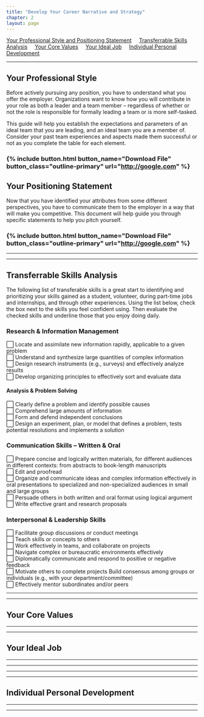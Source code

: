 ```yaml
---
title: "Develop Your Career Narrative and Strategy"
chapter: 2
layout: page
---
```


[Your Professional Style and Positioning Statement](#your-professional-style-and-positioning-statement) &nbsp; &nbsp;
[Transferrable Skills Analysis](#transferrable-skills-analysis) &nbsp; &nbsp;
[Your Core Values](#your-core-values) &nbsp; &nbsp;
[Your Ideal Job](#your-ideal-job) &nbsp; &nbsp;
[Individual Personal Development](#individual-personal-development) &nbsp; &nbsp;

---
## Your Professional Style

Before actively pursuing any position, you have to understand what you offer the employer. Organizations want to know how you will contribute in your role as both a leader and a team member – regardless of whether or not the role is responsible for formally leading a team or is more self-tasked.

This guide will help you establish the expectations and parameters of an ideal team that you are leading, and an ideal team you are a member of. Consider your past team experiences and aspects made them successful or not as you complete the table for each element.

### {% include button.html button_name="Download File" button_class="outline-primary" url="http://google.com" %}

## Your Positioning Statement

Now that you have identified your attributes from some different perspectives, you have to communicate them to the employer in a way that will make you competitive. This document will help guide you through specific statements to help you pitch yourself. 

### {% include button.html button_name="Download File" button_class="outline-primary" url="http://google.com" %}

---
---
## Transferrable Skills Analysis

The following list of transferable skills is a great start to identifying and prioritizing your skills gained as a student, volunteer, during part-time jobs and internships, and through other experiences. Using the list below, check the box next to the skills you feel confident using. Then evaluate the checked skills and underline those that you enjoy doing daily. 

### Research & Information Management
⬜️	Locate and assimilate new information rapidly, applicable to a given problem   
⬜️	Understand and synthesize large quantities of complex information  
⬜️	Design research instruments (e.g., surveys) and effectively analyze results   
⬜️	Develop organizing principles to effectively sort and evaluate data  
#### Analysis & Problem Solving 
⬜️ Clearly define a problem and identify possible causes   
⬜️ Comprehend large amounts of information   
⬜️ Form and defend independent conclusions   
⬜️ Design an experiment, plan, or model that defines a problem, tests potential resolutions and implements a solution   
### Communication Skills – Written & Oral 
⬜️ Prepare concise and logically written materials, for different audiences in different contexts: from abstracts to book-length manuscripts   
⬜️ Edit and proofread   
⬜️ Organize and communicate ideas and complex information effectively in oral presentations to specialized and non-specialized audiences in small and large groups  
⬜️ Persuade others in both written and oral format using logical argument   
⬜️ Write effective grant and research proposals   
### Interpersonal & Leadership Skills 
⬜️ Facilitate group discussions or conduct meetings   
⬜️ Teach skills or concepts to others   
⬜️ Work effectively in teams, and collaborate on projects  
⬜️ Navigate complex or bureaucratic environments effectively   
⬜️ Diplomatically communicate and respond to positive or negative feedback   
⬜️ Motivate others to complete projects Build consensus among groups or individuals (e.g., with your department/committee)   
⬜️ Effectively mentor subordinates and/or peers   


---
---
## Your Core Values

---
---
## Your Ideal Job

---
---

---
---
## Individual Personal Development

---
---

